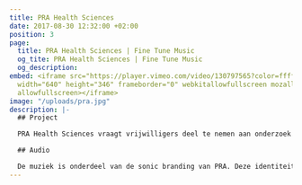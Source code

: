 ```yaml
---
title: PRA Health Sciences
date: 2017-08-30 12:32:00 +02:00
position: 3
page:
  title: PRA Health Sciences | Fine Tune Music
  og_tite: PRA Health Sciences | Fine Tune Music
  og_description: 
embed: <iframe src="https://player.vimeo.com/video/130797565?color=ffffff&title=0&byline=0&portrait=0"
  width="640" height="346" frameborder="0" webkitallowfullscreen mozallowfullscreen
  allowfullscreen></iframe>
image: "/uploads/pra.jpg"
description: |-
  ## Project

  PRA Health Sciences vraagt vrijwilligers deel te nemen aan onderzoek naar geneesmiddelen. Wij ontwikkelden samen met G2K x PIT een bioscoop- en radiocommercial om mensen hierover te informeren.

  ## Audio

  De muziek is onderdeel van de sonic branding van PRA. Deze identiteit vatten we samen in het soundlogo aan het eind van de commercial. De campagne was te horen op nationale radio en te zien in diverse Pathé Bioscopen.
---
```


